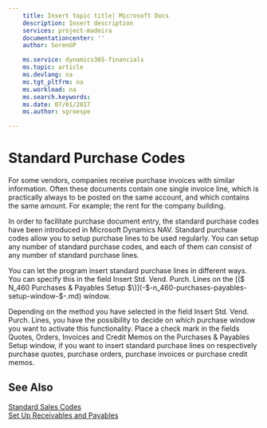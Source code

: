 ```yaml
---
    title: Insert topic title| Microsoft Docs
    description: Insert description
    services: project-madeira
    documentationcenter: ''
    author: SorenGP

    ms.service: dynamics365-financials
    ms.topic: article
    ms.devlang: na
    ms.tgt_pltfrm: na
    ms.workload: na
    ms.search.keywords:
    ms.date: 07/01/2017
    ms.author: sgroespe

---
```

# Standard Purchase Codes
For some vendors, companies receive purchase invoices with similar information. Often these documents contain one single invoice line, which is practically always to be posted on the same account, and which contains the same amount. For example; the rent for the company building.  
  
 In order to facilitate purchase document entry, the standard purchase codes have been introduced in Microsoft Dynamics NAV. Standard purchase codes allow you to setup purchase lines to be used regularly. You can setup any number of standard purchase codes, and each of them can consist of any number of standard purchase lines.  
  
 You can let the program insert standard purchase lines in different ways. You can specify this in the field Insert Std. Vend. Purch. Lines on the [\($ N\_460 Purchases & Payables Setup $\)](-$-n_460-purchases-payables-setup-window-$-.md) window.  
  
 Depending on the method you have selected in the field Insert Std. Vend. Purch. Lines, you have the possibility to decide on which purchase window you want to activate this functionality. Place a check mark in the fields Quotes, Orders, Invoices and Credit Memos on the Purchases & Payables Setup window, if you want to insert standard purchase lines on respectively purchase quotes, purchase orders, purchase invoices or purchase credit memos.  
  
## See Also  
 [Standard Sales Codes](standard-sales-codes.md)   
 [Set Up Receivables and Payables](set-up-receivables-and-payables.md)